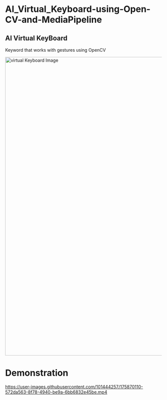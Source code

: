 # AI_Virtual_Keyboard-using-Open-CV-and-MediaPipeline


## AI Virtual KeyBoard
Keyword that works with gestures using OpenCV

<img width="960" alt="virtual Keyboard Image" src="https://user-images.githubusercontent.com/101444257/175870451-9d2dc268-4da2-41c7-ba47-915d2fb43701.png">


# Demonstration 

https://user-images.githubusercontent.com/101444257/175870110-572da563-8f78-4940-be9a-6bb6832e45be.mp4
